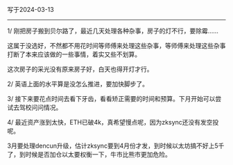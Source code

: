 写于2024-03-13

-----

1/ 刚把房子搬到贝尔路了，最近几天处理各种杂事，房子的灯不行，要除霉……

这属于没选好，不然都不用花时间等师傅来处理这些杂事，等师傅来处理这些杂事打断了本来应该做的一些事情，着实又些不划算。

这次房子的采光没有原来房子好，白天也得开灯才行。

2/ 英语上面的水平算是没怎么推进，要加快脚步了。

3/ 接下来要花点时间去看下牙齿，看看矫正需要的时间和预算。下月开始可以尝试去驾校问问情况。

4/ 最近资产涨到太快，ETH已破4k，真希望慢点呢，因为zksync还没有发空投呢。

3月要处理dencun升级，估计zksync要到4月份才发，到时候以太坊搞不好上5千了，到时候是否加仓以太要权衡一下，牛市比熊市更加危险。
